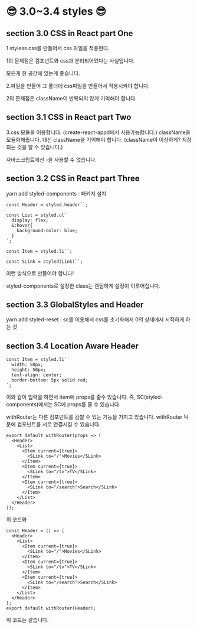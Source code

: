 # 😎 3.0~3.4 styles 😎

## section 3.0 CSS in React part One

1.styless.css를 만들어서 css 파일을 적용한다.

1의 문제점은 컴포넌트와 css과 분리되어있다는 사실입니다.

모든게 한 공간에 있는게 좋습니다.

2.파일을 만들어 그 폴더에 css파일을 만들어서 적용시켜야 합니다.

2의 문제점은 className이 반복되지 않게 기억해야 합니다.

## section 3.1 CSS in React part Two

3.css 모듈을 이용합니다. (create-react-appd에서 사용가능합니다.) className을 모듈화해줍니다. 대신 className을 기억해야 합니다. (className이 이상하게? 지정되는 것을 알 수 있습니다.)

자바스크립트에선 -을 사용할 수 없습니다.

## section 3.2 CSS in React part Three

yarn add styled-components : 패키지 설치

```javascripts
const Header = styled.header``;

const List = styled.ul`
  display: flex;
  &:hover{
    background-color: blue;
  }
`;

const Item = styled.li``;

const SLink = styled(Link)``;
```

이런 방식으로 만들어야 합니다!

styled-components로 설정한 class는 랜덤하게 설정이 이루어집니다.

## section 3.3 GlobalStyles and Header

yarn add styled-reset : sc를 이용해서 css를 초기화해서 0의 상태에서 시작하게 하는 것

## section 3.4 Location Aware Header

```javascripts
const Item = styled.li`
  width: 50px;
  height: 50px;
  text-align: center;
  border-bottom: 5px solid red;
`;
```

이와 같이 입력을 하면서 item에 props를 줄수 있습니다. 즉, SC(styled-components)에서는 SC에 props를 줄 수 있습니다.

withRouter는 다른 컴포넌트를 감쌀 수 있는 기능을 가지고 있습니다. withRouter 덕분에 컴포넌트를 서로 연결시킬 수 있습니다.

```javascripts
export default withRouter(props => (
  <Header>
    <List>
      <Item current={true}>
        <SLink to="/">Movies</SLink>
      </Item>
      <Item current={true}>
        <SLink to="/tv">TV</SLink>
      </Item>
      <Item current={true}>
        <SLink to="/search">Search</SLink>
      </Item>
    </List>
  </Header>
));
```

위 코드와

```javascripts
const Header = () => (
  <Header>
    <List>
      <Item current={true}>
        <SLink to="/">Movies</SLink>
      </Item>
      <Item current={true}>
        <SLink to="/tv">TV</SLink>
      </Item>
      <Item current={true}>
        <SLink to="/search">Search</SLink>
      </Item>
    </List>
  </Header>
);
export default withRouter(Header);
```

위 코드는 같습니다.
